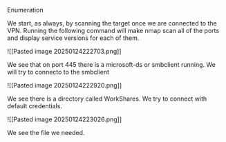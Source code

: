 Enumeration

We start, as always, by scanning the target once we are connected to the VPN. Running the following command will make nmap scan all of the ports and display service versions for each of them.


![[Pasted image 20250124222703.png]]

We see that on port 445 there is a microsoft-ds or smbclient running.
We will try to connecto to the smbclient

![[Pasted image 20250124222920.png]]

We see there is a directory called WorkShares. We try to connect with default credentials.

![[Pasted image 20250124223026.png]]

We see the file we needed. 